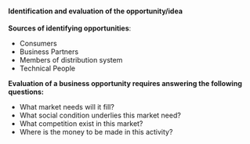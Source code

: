 #### **Identification and evaluation of the opportunity/idea**
**Sources of identifying opportunities**:
- Consumers
- Business Partners
- Members of distribution system
- Technical People

**Evaluation of a business opportunity requires answering the following questions:**
- What market needs will it fill?
- What social condition underlies this market need?
- What competition exist in this market?
- Where is the money to be made in this activity?